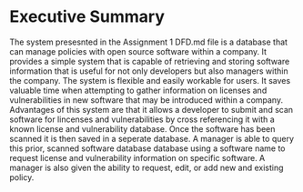 # Executive Summary 
  The system presesnted in the Assignment 1 DFD.md file is a database that can manage policies with open source software within a company. It provides a simple system that is capable of retrieving and storing software information that is useful for not only developers but also managers within the company. The system is flexible and easily workable for users. It saves valuable time when attempting to gather information on licenses and vulnerabilities in new software that may be introduced within a company. 
  Advantages of this system are that it allows a developer to submit and scan software for lincenses and vulnerabilities by cross referencing it with a known license and vulnerability database. Once the software has been scanned it is then saved in a seperate database. A manager is able to query this prior, scanned software database database using a software name to request license and vulnerability information on specific software. A manager is also given the ability to request, edit, or add new and existing policy. 
